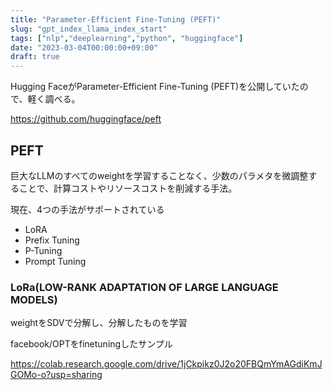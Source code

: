 ```yaml
---
title: "Parameter-Efficient Fine-Tuning (PEFT)"
slug: "gpt_index_llama_index_start"
tags: ["nlp","deeplearning","python", "huggingface"]
date: "2023-03-04T00:00:00+09:00"
draft: true
---
```


Hugging FaceがParameter-Efficient Fine-Tuning (PEFT)を公開していたので、軽く調べる。

https://github.com/huggingface/peft


## PEFT
巨大なLLMのすべてのweightを学習することなく、少数のパラメタを微調整することで、計算コストやリソースコストを削減する手法。

現在、4つの手法がサポートされている
- LoRA
- Prefix Tuning
- P-Tuning
- Prompt Tuning

### LoRa(LOW-RANK ADAPTATION OF LARGE LANGUAGE MODELS)
weightをSDVで分解し、分解したものを学習



facebook/OPTをfinetuningしたサンプル

https://colab.research.google.com/drive/1jCkpikz0J2o20FBQmYmAGdiKmJGOMo-o?usp=sharing
